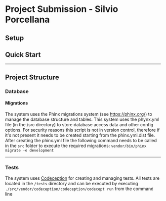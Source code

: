 # Project Submission - Silvio Porcellana

## Setup

## Quick Start

----

## Project Structure

### Database

#### Migrations

The system uses the Phinx migrations system (see <https://phinx.org/>) to manage the database structure and tables. This system uses the phynx.yml file (in the /src directory) to store database access data and other config options. For security reasons this script is not in version control, therefore if it's not present it needs to be created starting from the phinx.yml.dist file. After creating the phinx.yml file the following command needs to be called in the `src` folder to execute the required migrations:
```vendor/bin/phinx migrate -e development```

----
 
### Tests
The system uses [Codeception](https://codeception.com/) for creating and managing tests. All tests are located in the `/tests` directory and can be executed by executing `./src/vendor/codeception/codeception/codecept run` from the command line